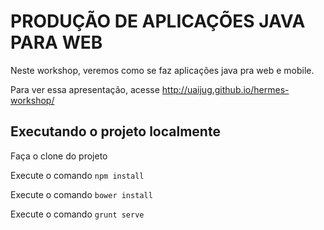 PRODUÇÃO DE APLICAÇÕES JAVA PARA WEB
====================================

Neste workshop, veremos como se faz aplicações java pra web e mobile.

Para ver essa apresentação, acesse http://uaijug.github.io/hermes-workshop/

Executando o projeto localmente
-------------------------------

Faça o clone do projeto

Execute o comando `npm install`

Execute o comando `bower install`

Execute o comando `grunt serve`
